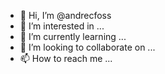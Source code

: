 - 👋 Hi, I’m @andrecfoss
- 👀 I’m interested in ...
- 🌱 I’m currently learning ...
- 💞️ I’m looking to collaborate on ...
- 📫 How to reach me ...

<!---
andrecfoss/andrecfoss is a ✨ special ✨ repository because its `README.md` (this file) appears on your GitHub profile.
You can click the Preview link to take a look at your changes.
--->
